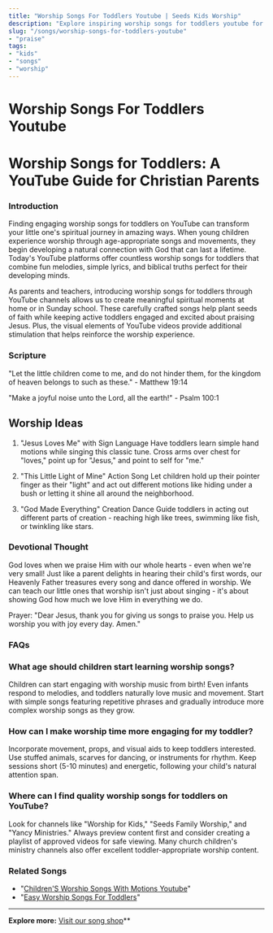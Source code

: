 ```yaml
---
title: "Worship Songs For Toddlers Youtube | Seeds Kids Worship"
description: "Explore inspiring worship songs for toddlers youtube for children's worship and faith development. Biblical music resources for families and ministry."
slug: "/songs/worship-songs-for-toddlers-youtube"
- "praise"
tags:
- "kids"
- "songs"
- "worship"
---
```


# Worship Songs For Toddlers Youtube

# Worship Songs for Toddlers: A YouTube Guide for Christian Parents

### Introduction
Finding engaging worship songs for toddlers on YouTube can transform your little one's spiritual journey in amazing ways. When young children experience worship through age-appropriate songs and movements, they begin developing a natural connection with God that can last a lifetime. Today's YouTube platforms offer countless worship songs for toddlers that combine fun melodies, simple lyrics, and biblical truths perfect for their developing minds.

As parents and teachers, introducing worship songs for toddlers through YouTube channels allows us to create meaningful spiritual moments at home or in Sunday school. These carefully crafted songs help plant seeds of faith while keeping active toddlers engaged and excited about praising Jesus. Plus, the visual elements of YouTube videos provide additional stimulation that helps reinforce the worship experience.

### Scripture
"Let the little children come to me, and do not hinder them, for the kingdom of heaven belongs to such as these." - Matthew 19:14

"Make a joyful noise unto the Lord, all the earth!" - Psalm 100:1

## Worship Ideas
1. "Jesus Loves Me" with Sign Language
Have toddlers learn simple hand motions while singing this classic tune. Cross arms over chest for "loves," point up for "Jesus," and point to self for "me."

2. "This Little Light of Mine" Action Song
Let children hold up their pointer finger as their "light" and act out different motions like hiding under a bush or letting it shine all around the neighborhood.

3. "God Made Everything" Creation Dance
Guide toddlers in acting out different parts of creation - reaching high like trees, swimming like fish, or twinkling like stars.

### Devotional Thought
God loves when we praise Him with our whole hearts - even when we're very small! Just like a parent delights in hearing their child's first words, our Heavenly Father treasures every song and dance offered in worship. We can teach our little ones that worship isn't just about singing - it's about showing God how much we love Him in everything we do.

Prayer: "Dear Jesus, thank you for giving us songs to praise you. Help us worship you with joy every day. Amen."

### FAQs

### What age should children start learning worship songs?
Children can start engaging with worship music from birth! Even infants respond to melodies, and toddlers naturally love music and movement. Start with simple songs featuring repetitive phrases and gradually introduce more complex worship songs as they grow.

### How can I make worship time more engaging for my toddler?
Incorporate movement, props, and visual aids to keep toddlers interested. Use stuffed animals, scarves for dancing, or instruments for rhythm. Keep sessions short (5-10 minutes) and energetic, following your child's natural attention span.

### Where can I find quality worship songs for toddlers on YouTube?
Look for channels like "Worship for Kids," "Seeds Family Worship," and "Yancy Ministries." Always preview content first and consider creating a playlist of approved videos for safe viewing. Many church children's ministry channels also offer excellent toddler-appropriate worship content.

### Related Songs

- "[Children'S Worship Songs With Motions Youtube](/songs/children-s-worship-songs-with-motions-youtube/)"
- "[Easy Worship Songs For Toddlers](/songs/easy-worship-songs-for-toddlers/)"

---

**Explore more:** [Visit our song shop](https://seedskidsworship.com/shop)**

<!-- Schema Markup -->
<script type="application/ld+json">
{
  "@context": "https://schema.org",
  "@type": "MusicRecording",
  "name": "Worship Songs For Toddlers Youtube",
  "byArtist": {
    "@type": "MusicGroup",
    "name": "Seeds Kids Worship"
  },
  "isFamilyFriendly": true,
  "url": "https://seedskidsworship.com/songs/worship-songs-for-toddlers-youtube/"
}
</script>